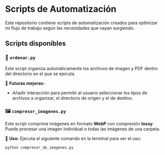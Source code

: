 # Scripts de Automatización

Este repositorio contiene scripts de automatización creados para optimizar mi flujo de trabajo según las necesidades que vayan surgiendo.

## Scripts disponibles

### 📂 `ordenar.py`
Este script organiza automáticamente los archivos de imagen y PDF dentro del directorio en el que se ejecuta.

🔹 **Futuras mejoras:**
- Añadir interacción para permitir al usuario seleccionar los tipos de archivos a organizar, el directorio de origen y el de destino.

### 🖼️ `compresor_imagenes.py`
Este script comprime imágenes en formato **WebP** con compresión **lossy**. Puede procesar una imagen individual o todas las imágenes de una carpeta.

🔹 **Uso:**
Ejecuta el siguiente comando en la terminal para ver el uso:
```sh
python compresor_de_imagenes.py
```


